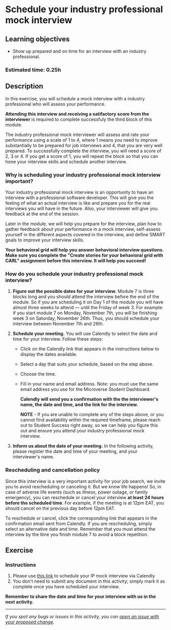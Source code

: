 # Schedule your industry professional mock interview

## Learning objectives

- Show up prepared and on time for an interview with an industry professional.

### **Estimated time**: 0.25h

## Description

In this exercise, you will schedule a mock interview with a industry professional who will assess your performance.

**Attending this interview and receiving a satifactory score from the interviewer** is required to complete successfuly the third block of this module. 

The industry professional mock interviewer will assess and rate your performance using a scale of 1 to 4, where 1 means you need to improve substantially to be prepared for job interviews and 4, that you are very well prepared. To successfully complete the interview, you will need a score of 2, 3 or 4. If you get a score of 1, you will repeat the block so that you can hone your interview skills and schedule another interview. 

### Why is scheduling your industry professional mock interview important?

Your industry professional mock interview is an opportunity to have an interview with a professional software developer. This will give you the feeling of what an actual interview is like and prepare you for the real interviews you will have in the future. Also, your interviewer will give you feedback at the end of the session.

Later in the module, we will help you prepare for the interview, plan how to gather feedback about your performance in a mock interview, self-assess yourself in the different aspects covered in the interview, and define SMART goals to improve your interview skills.

**Your behavioral grid will help you answer behavioral interview questions. Make sure you complete the "Create stories for your behavioral grid with CARL" assignment before this interview. It will help you succeed!**
  

### How do you schedule your industry professional mock interview?

1. **Figure out the possible dates for your interview.** Module 7 is three blocks long and you should attend the interview before the end of the module. So if you are scheduling it on Day 1 of the module you will have almost three weeks to attend — until the Friday of week 3. For example: if you start module 7 on Monday, November 7th, you will be finishing week 3 on Saturday, November 26th. Thus, you should schedule your interview between November 7th and 26th. 

2. **Schedule your meeting.** You will use Calendly to select the date and time for your interview. Follow these steps:
    - Click on the Calendly link that appears in the instructions below to display the dates available. 
    - Select a day that suits your schedule, based on the step above. 
    - Choose the time.
    - Fill in your name and email address. Note: you must use the same email address you use for the Microverse Student Dashboard. 
    
      **Calendly will send you a confirmation with the the interviewer's name, the date and time, and the link for the interview.** 

      **NOTE** - If you are unable to complete any of the steps above, or you cannot find availability within the required timeframe, please reach out to Student Success right away, so we can help you figure this out and ensure you attend your industry professional mock interview.

3. **Inform us about the date of your meeting.** In the following activity, please register the date and time of your meeting, and your interviewer's name.

### Rescheduling and cancellation policy

Since this interview is a very important activity for your job search, we invite you to avoid rescheduling or canceling it. But we know life happens! So, in case of adverse life events (such as illness, power outage, or family emergency), you can reschedule or cancel your interview **at least 24 hours before the scheduled time**. For example, if the meeting is at 12pm EAT, you should cancel on the previous day before 12pm EAT.

To reschedule or cancel, click the corresponding link that appears in the confirmation email sent from Calendly. If you are rescheduling, simply select an alternative date and time. Remember that you must attend the interview by the time you finish module 7 to avoid a block repetition.

## Exercise

### Instructions

1. Please use [this link](https://calendly.com/ip-mock-interview/mock-interviews) to schedule your IP mock interview via Calendly
2. You don't need to submit any document in this activity; simply mark it as complete once you have scheduled your interview.
 
**Remember to share the date and time for your interview with us in the next activity.**

------

_If you spot any bugs or issues in this activity, you can [open an issue with your proposed change](https://github.com/microverseinc/curriculum-transversal-skills/blob/main/git-github/articles/open_issue.md)._
